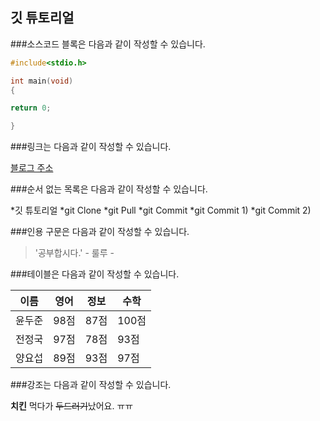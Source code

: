 ## 깃 튜토리얼

###소스코드 블록은 다음과 같이 작성할 수 있습니다.

```C++
#include<stdio.h>

int main(void)
{

return 0;

}
```

###링크는 다음과 같이 작성할 수 있습니다.

[블로그 주소](https://blog.naver.com)

###순서 없는 목록은 다음과 같이 작성할 수 있습니다.

*깃 튜토리얼
  *git Clone
  *git Pull
  *git Commit
    *git Commit 1)
    *git Commit 2)
 
###인용 구문은 다음과 같이 작성할 수 있습니다.
 
 > '공부합시다.' - 룰루 -
 
###테이블은 다음과 같이 작성할 수 있습니다.
 
 이름|영어|정보|수학
 ---|---|---|---|
 윤두준|98점|87점|100점|
 전정국|97점|78점|93점|
 양요섭|89점|93점|97점|
 
 ###강조는 다음과 같이 작성할 수 있습니다.
 
 **치킨** 먹다가 ~~두드러기~~났어요. ㅠㅠ
